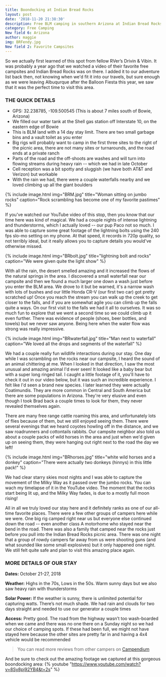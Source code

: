 ```yaml
---
title: Boondocking at Indian Bread Rocks
layout: post
date: '2018-11-20 21:38:30'
description: Free BLM camping in southern Arizona at Indian Bread Rocks
category: Free Camping
New field 6: Arizona
author: maggie
img: BRFendy.jpg
New field 2: Favorite Campsites
---
```


So we actually first learned of this spot from fellow RVer’s Drivin & Vibin. It was probably a year ago that we watched a video of their favorite free campsites and Indian Bread Rocks was on there. I added it to our adventure list back then, not knowing when we'd fit it into our travels, but sure enough as we were leaving Albuqurque after the Balloon Fiesta this year, we saw that it was the perfect time to visit this area.

### THE QUICK DETAILS
* GPS:  32.238785, -109.500545 (This is about 7 miles south of Bowie, Arizona)
* We filled our water tank at the Shell gas station off Interstate 10, on the eastern edge of Bowie
* This is BLM land with a 14 day stay limit. There are two small garbage bins and a vault toilet as you enter
* Big rigs will probably want to camp in the first three sites to the right of the picnic area, there are not many sites or turnarounds, and the road ends at a private ranch
* Parts of the road and the off-shoots are washes and will turn into flowing streams during heavy rain -- which we had in late October
* Cell reception was a bit spotty and sluggish (we have both AT&T and Verizon) but workable
* With the rain we had, there were a couple waterfalls nearby and we loved climbing up all the giant boulders

{% include image.html img="BRM.jpg" title="Woman sitting on jumbo rocks" caption="Rock scrambling has become one of my favorite pastimes" %}

If you've watched our YouTube video of this stop, then you know that our time here was kind of magical. We had a couple nights of intense lightning and thunderstorms, which I actually loved -- our pup Paco not so much. I was able to capture some great footage of the lightning bolts using the 240 fps slo-mo setting on my phone. At that speed, it records in 720p quality, so not terribly ideal, but it really allows you to capture details you would've otherwise missed.

{% include image.html img="BRbolt.jpg" title="lightning bolt and rocks" caption="We were given quite the light show" %}

With all the rain, the desert smelled amazing and it increased the flows of the natural springs in the area. I discovered a small waterfall near our campsite and then we found a much larger one down a wash just before you enter the BLM area. We drove to it but be warned, it's a narrow wash with lots of bushes and our little Honda CR-V (our first two car) got pretty scratched up! Once you reach the stream you can walk up the creek to get closer to the falls, and if you are somewhat agile you can climb up the falls quite a ways. On our first visit to the falls we had it all to ourselves. It was so much fun to explore that we went a second time so we could climb up it even further. There was evidence of people (shoes, beer bottles, and towels) but we never saw anyone. Being here when the water flow was strong was really impressive.

{% include image.html img="BRwaterfall.jpg" title="Man next to waterfall" caption="We loved all the drops and segments of the waterfall" %}

We had a couple really fun wildlife interactions during our stay. One day while I was scrambling on the rocks near our campsite, I heard the sound of an animal chittering at me. When I looked in that direction, I saw the most unusual and amazing animal I'd ever seen! It looked like a baby bear but with a super long ringed tail. I caught a little footage of it, you'll have to check it out in our video below, but it was such an incredible experience. I felt like I'd seen a brand new species. I later learned they were actually Coatimundis. They are more common in Central and South America but there are some populations in Arizona. They're very elusive and even though I took Brad back a couple times to look for them, they never revealed themselves again.

There are many free range cattle roaming this area, and unfortunately lots of flies because of them, but we still enjoyed seeing them. There were several evenings that we heard coyotes howling off in the distance, and we saw roadrunners and cottontails rabbits. Our campsite neighbor also told us about a couple packs of wild horses in the area and just when we'd given up on seeing them, they were hanging out right next to the road the day we left!

{% include image.html img="BRhorses.jpg" title="white wild horses and a donkey" caption="There were actually two donkeys (hinnys) in this little pack!" %}

We had clear starry skies most nights and I was able to capture the movement of the Milky Way as it passed over the jumbo rocks. You can wach my timelapse of it in the YouTube video. The moment that the rocks start being lit up, and the Milky Way fades, is due to a mostly full moon rising!

All in all we truly loved our stay here and it definitely ranks as one of our all-time favorite places. There were a few other groups of campers here while we were. One big rig camped right near us but everyone else continued down the road -- even another class A motorhome who stayed near the bend in the road. There was also a family that camped near the rocks just before you pull into the Indian Bread Rocks picnic area. There was one night that a group of rowdy campers far away from us were shooting guns (and what sounded like some small explosives) but it only happened one night. We still felt quite safe and plan to visit this amazing place again.

### MORE DETAILS OF OUR STAY

**Dates:** October 21-27, 2018

**Weather:** Highs in the 70s, Lows in the 50s. Warm sunny days but we also saw heavy rain with thunderstorms

**Solar Power:** If the weather is sunny, there is unlimited potential for capturing watts. There’s not much shade.
We had rain and clouds for two days straight and needed to use our generator a couple times

**Access:** Pretty good. The road from the highway wasn’t too wash-boarded when we came and there was no one there on a Sunday night so we had our choice of camping spots. If these had been full, we might not have stayed here because the other sites are pretty far in and having a 4x4 vehicle would be recommended

> You can read more reviews from other campers on [Campendium](https://www.campendium.com/indian-bread-rocks)

And be sure to check out the amazing footage we captured at this gorgeous boondocking area:
{% youtube "https://www.youtube.com/watch?v=8Sy8pj92YB4&t=2s" %}